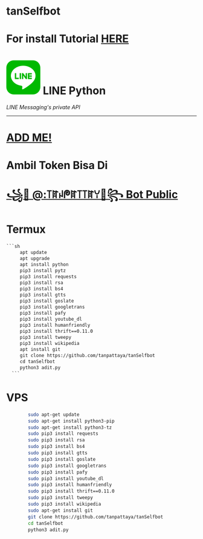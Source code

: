 # tanSelfbot
# For install Tutorial [HERE](https://www.youtube.com/watch?v=v_h-t8iGYzQ&t=28s)
# ![logo](line_sm.png) LINE Python

*LINE Messaging's private API*

----
# [ADD ME!](line.me/R/ti/p/~ptatan1983)
# Ambil Token Bisa Di
# [꧁💓 @:꓄ꍏꈤᖘꍏ꓄꓄ꍏꌩ💓꧂ Bot Public](line.me/R/ti/p/%40642xtzwc)

# Termux

    ```sh
         apt update
         apt upgrade
         apt install python
         pip3 install pytz
         pip3 install requests
         pip3 install rsa
         pip3 install bs4
         pip3 install gtts
         pip3 install goslate
         pip3 install googletrans
         pip3 install pafy
         pip3 install youtube_dl
         pip3 install humanfriendly
         pip3 install thrift==0.11.0
         pip3 install tweepy
         pip3 install wikipedia
         apt install git
         git clone https://github.com/tanpattaya/tanSelfbot
         cd tanSelfbot
         python3 adit.py
      ```

# VPS 
```sh
        sudo apt-get update
        sudo apt-get install python3-pip 
        sudo apt-get install python3-tz 
        sudo pip3 install requests
        sudo pip3 install rsa  
        sudo pip3 install bs4 
        sudo pip3 install gtts 
        sudo pip3 install goslate 
        sudo pip3 install googletrans  
        sudo pip3 install pafy 
        sudo pip3 install youtube_dl 
        sudo pip3 install humanfriendly 
        sudo pip3 install thrift==0.11.0 
        sudo pip3 install tweepy 
        sudo pip3 install wikipedia 
        sudo apt-get install git 
        git clone https://github.com/tanpattaya/tanSelfbot
        cd tanSelfbot 
        python3 adit.py 
```
